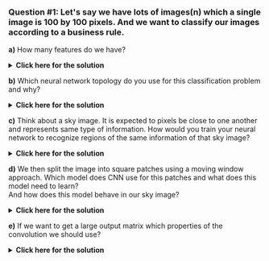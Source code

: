 <h3> 
Question  #1: Let's say we have lots of images(n) which a single image is 100 by 100 pixels. And we want to classify our images according to a business rule.
</h3>

**a)** How many features do we have?

</div>

<details>
  <summary><b>Click here for the solution</b></summary>
<br>
<div id="q1" class="collapse">

A single image has 100 * 100 = 10 000 features.
We have n images so the features that we have will be **n x 10 000**
 

</div>
</details>



**b)** Which neural network topology do you use for this classification problem and why? 

</div>

<details>
  <summary><b>Click here for the solution</b></summary>
<br>
<div id="q1" class="collapse">

CNN(Convolutional neural network).
Because is a special kind of FFNN(Feed-forward neural network) that significantly reduces the number of parameters in a deep naural network with many units without losing the quality of the model. <br/>


Source: https://www.amazon.com/Hundred-Page-Machine-Learning-Book/dp/199957950X, p.65-70
</div>
</details>


**c)** Think about a sky image. It is expected to pixels be close to one another and represents same type of information. How would you train your neural network to recognize regions of the same information of that sky image?
</div>

<details>
  <summary><b>Click here for the solution</b></summary>
<br>
<div id="q1" class="collapse">

Training neural network to recognize ***regions of the same information*** as well as the edges. This knowledge would allow the neural networks to predict the object represented in the image. <br/>
If the neural network detected multiple skin as regions and edges that look lika parts of an oval with skin-like tone on the inside and bluish tone on the outside, it's a face on the sky background. <br/>

</div>
</details>


**d)** We then split the image into square patches using a moving window approach. Which model does CNN use for this patches and what does this model need to learn? <br/> 
And how does this model behave in our sky image?
</div>

<details>
  <summary><b>Click here for the solution</b></summary>
<br>
<div id="q1" class="collapse">

CNN uses small regression models, each model receives a square patch as input. The goal of these small models is to learn to detect a specific pattern in the input patch. <br/>
In the sky image, one of the small regression model will learn to deteck the sky, another one will learn to detect grass, the third one will detect human face and so on.

</div>
</details>


**e)** If we want to get a large output matrix which properties of the convolution we should use?
</div>

<details>
  <summary><b>Click here for the solution</b></summary>
<br>
<div id="q1" class="collapse">

***Padding*** allows getting a larger output matrix, it's a width of the square of additional cells with which you surround the image before convolving it with the filter. <br/>
The cells added by padding usually contains zeros. If **padding=0** it means that no additional cells are added to image.

</div>
</details>

